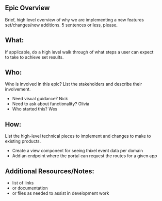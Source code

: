 ## Epic Overview
Brief, high level overview of why we are implementing a new features set/changes/new additions.
5 sentences or less, please.

## What:
If applicable, do a high level walk through of what steps a user can expect to take to achieve set results.

## Who:
Who is involved in this epic? List the stakeholders and describe their involvement. 
 - Need visual guidance? Nick 
 - Need to ask about functionality? Olivia
 - Who started this? Wes

## How:
List the high-level technical pieces to implement and changes to make to existing products.
  - Create a view component for seeing thixel event data per domain
  - Add an endpoint where the portal can request the routes for a given app

## Additional Resources/Notes:
- list of links
- or documentation
- or files as needed to assist in development work
